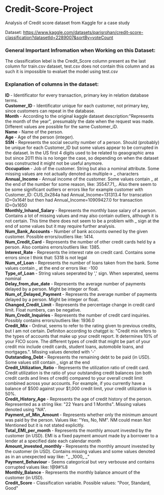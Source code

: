 # Credit-Score-Project
Analysis of Credit score dataset from Kaggle for a case study

Dataset: https://www.kaggle.com/datasets/parisrohan/credit-score-classification?datasetId=2289007&sortBy=voteCount

### General Important Infromation when Working on this Dataset:

The classification lebel is the Credit_Score column present as the last column for train.csv dataset,
test.csv does not contain this column and as such it is impossible to evaluet the model using test.csv

### Explanation of columns in the dataset:

<b> ID </b> - Identificator for every transaction, primary key in relation database terms. <br>
<b> Customer_ID </b> - Identificator unique for each customer, not primary key, since customers can repeat in the database. <br>
<b> Month </b> - According to the original kaggle dataset description:"Represents the month of the year", presumably the date when the request was made. Different values are possible for the same Customer_iD. <br>
<b> Name </b> - Name of the person. <br>
<b> Age </b> - Age of the person (integer). <br>
<b> SSN </b> - Represents the social security number of a person. Should (probably) be unique for each Customer_ID but some values appear to be corrupted in the dataset. In the US first 4 digits used to be related to geaographic area but since 2011 this is no longer the case, so depending on when the dataset was constructed it might not be useful anymore.<br>
<b> Occupation </b> - Job of the customer. String but also a nominal attribute. Some missing values are not actually denoted as multiple-> _ characters  <br>
<b> Annual_Income </b> - Annual income of the customer. Some values contain _ at the end of the number for some reason, like: 35547.71_. Also there seem to be some significant outliers or errors like for example customer with Customer_ID: CUS_0x284a had Annual_Income=131313.4 for transcation ID=0x164f but then had Annual_Income=10909427.0 for transaction ID=0x1650 <br>
<b> Monthly_Inhand_Salary </b> - Represents the monthly base salary of a person. Contains a lot of missing values and may also contain outliers, although it is not certain. This time there does not seem to be a problem with _ sign at the end of some values but it may require further analysis. <br>
<b> Num_Bank_Accounts </b> - Number of bank accounts owned by the given customer. Possible errors/outliers like: 1414. <br>
<b> Num_Credit_Card </b> - Represents the number of other credit cards held by a person. Also contains errors/outliers like: 1385. <br>
<b> Interest_Rate </b> - Represents the interest rate on credit card. Contains some errors since I think that: 5318 is not legal <br>
<b> Num_of_Loan </b> - Represents the number of loans taken from the bank. Some values contain _ at the end or errors like: -100 <br>
<b> Type_of_Loan </b> - String values seperated by ',' sign. When seperated, seems nominal <br>
<b> Delay_from_due_date </b> - Represents the average number of payments delayed by a person. Might be integer or float. <br>
<b> Num_of_Delayed_Payment </b> - Represents the average number of payments delayed by a person. Might be integer or float. <br>
<b> Changed_Credit_Limit </b> - Represents the percentage change in credit card limit. Float numbers, can be negative. <br>
<b> Num_Credit_Inquiries </b> - Represents the number of credit card inquiries. Possibly contains errors/outliers like: 1936.0 <br>
<b> Credit_Mix </b> - Ordinal, seems to refer to the rating given to previous credits, but I am not certain. Definiton according to chatgpt is: "Credit mix refers to the types of accounts that make up your credit report. It determines 10% of your FICO score. The different types of credit that might be part of your credit mix include credit cards, student loans, automobile loans, and mortgages.". Missing values denoted with '-' <br>
<b> Outstanding_Debt </b> - Represents the remaining debt to be paid (in USD). Some values still contain _ sign at the end <br>
<b> Credit_Utilization_Ratio </b> - Represents the utilization ratio of credit card. Credit utilization is the ratio of your outstanding credit balances (on both credit cards and lines of credit) compared to your overall credit limit combined across your accounts. For example, if you currently have a balance of $500 against your $1,000 credit limit, your credit utilization is 50%. <br>
<b> Credit_History_Age </b> - Represents the age of credit history of the person. Represented as a string like: "22 Years and 1 Months". Missing values denoted using "NA". <br>
<b> Payment_of_Min_Amount </b> - Represents whether only the minimum amount was paid by the person. Values like: "Yes, No, NM". NM could mean Not Mentioned but it is not stated explicitly. <br>
<b> Total_EMI_per_month </b> - Represents the monthly amount invested by the customer (in USD). EMI is a fixed payment amount made by a borrower to a lender at a specified date each calendar month <br>
<b> Amount_invested_monthly </b> - Represents the monthly amount invested by the customer (in USD). Contains missing values and some values denoted as in an unexpected way like: "\_ \_1000\_ \_" <br>
<b> Payment_Behaviour </b> - Seems categorical but very verbouse and contains corrupted values like: !@9#%8 <br>
<b> Monthly_Balance </b> - Represents the monthly balance amount of the customer (in USD). <br>
<b> Credit_Score </b> - Classification variable. Possible values: "Poor, Standard, Good" <br>
